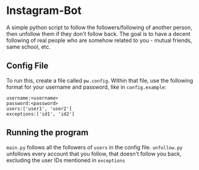 # Instagram-Bot
A simple python script to follow the followers/following of another person, then unfollow them 
if they don't follow back. The goal is to have a decent following of real people who are somehow related to you - mutual friends, same school, etc.

## Config File
To run this, create a file called `pw.config`. Within that file, use the following format for your username and password, like in `config.example`:
```
username:<username>
password:<password>
users:['user1', 'user2']
exceptions:['id1', 'id2']
```

## Running the program
`main.py` follows all the followers of `users` in the config file. `unfollow.py` unfollows every account that you follow, that doesn't follow you back, excluding the user IDs mentioned in `exceptions`


